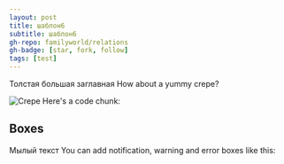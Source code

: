 ```yaml
---
layout: post
title: шаблон6
subtitle: шаблон6
gh-repo: familyworld/relations
gh-badge: [star, fork, follow]
tags: [test]
---
```

Толстая  большая заглавная
How about a yummy crepe?

![Crepe](https://tiptopunit.github.io/next/img/kpl7.jpg)
Here's a code chunk:


## Boxes
Мылый текст
You can add notification, warning and error boxes like this:
